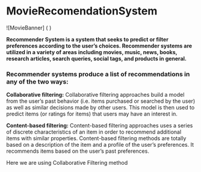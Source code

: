 # MovieRecomendationSystem
![MovieBanner] (  )

**Recommender System is a system that seeks to predict or filter preferences according to the user’s choices. Recommender systems are utilized in a variety of areas including movies, music, news, books, research articles, search queries, social tags, and products in general.**

### Recommender systems produce a list of recommendations in any of the two ways: 

**Collaborative filtering:** Collaborative filtering approaches build a model from the user’s past behavior (i.e. items purchased or searched by the user) as well as similar decisions made by other users. This model is then used to predict items (or ratings for items) that users may have an interest in. 

**Content-based filtering:** Content-based filtering approaches uses a series of discrete characteristics of an item in order to recommend additional items with similar properties. Content-based filtering methods are totally based on a description of the item and a profile of the user’s preferences. It recommends items based on the user’s past preferences. 

Here we are using Collaborative Filtering method
